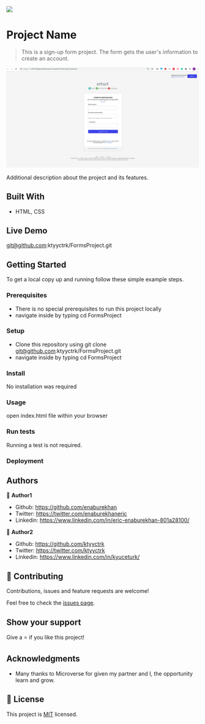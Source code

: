 ![](https://img.shields.io/badge/Microverse-blueviolet)

# Project Name

> This is a sign-up form project. The form gets the user's information to create an account.

![screenshot](./app_screenshot.png)

Additional description about the project and its features.

## Built With

- HTML, CSS


## Live Demo

git@github.com:ktyyctrk/FormsProject.git


## Getting Started

To get a local copy up and running follow these simple example steps.

### Prerequisites
- There is no special prerequisites to run this project locally
- navigate inside by typing cd FormsProject

### Setup
- Clone this repository using git clone git@github.com:ktyyctrk/FormsProject.git
- navigate inside by typing cd FormsProject

### Install
No installation was required

### Usage
open index.html file within your browser

### Run tests
Running a test is not required.

### Deployment



## Authors

👤 **Author1**

- Github: https://github.com/enaburekhan
- Twitter: https://twitter.com/enaburekhaneric
- Linkedin: https://www.linkedin.com/in/eric-enaburekhan-801a28100/

👤 **Author2**

- Github: https://github.com/ktyyctrk
- Twitter: https://twitter.com/ktyyctrk
- Linkedin: https://www.linkedin.com/in/kyuceturk/

## 🤝 Contributing

Contributions, issues and feature requests are welcome!

Feel free to check the [issues page](issues/).

## Show your support

Give a ⭐️ if you like this project!

## Acknowledgments

- Many thanks to Microverse for given my partner and I, the opportunity learn and grow.

## 📝 License

This project is [MIT](lic.url) licensed.
